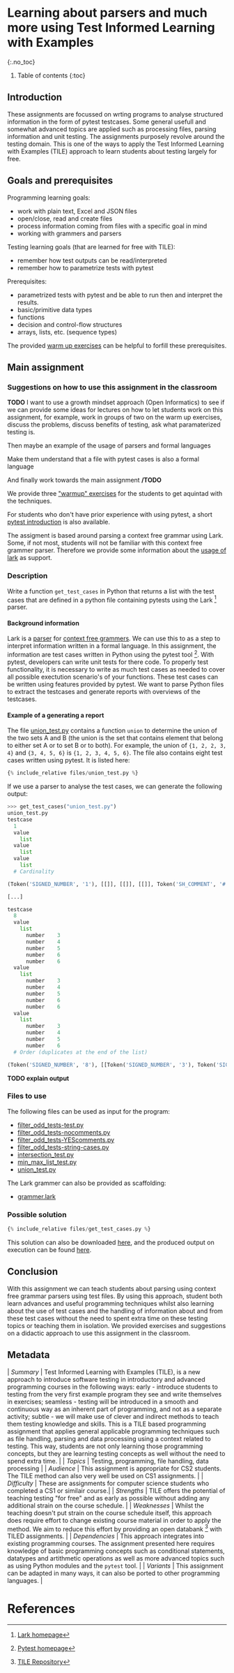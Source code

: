 # Learning about parsers and much more using Test Informed Learning with Examples
{:.no_toc}

1. Table of contents
{:toc}

## Introduction

These assignments are focussed on wrting programs to analyse structured information in the form of pytest testcases.
Some general usefull and somewhat advanced topics are applied such as processing files, parsing information and unit testing.
The assignments purposely revolve around the testing domain.
This is one of the ways to apply the Test Informed Learning with Examples (TILE) approach to learn students about testing largely for free.

## Goals and prerequisites

Programming learning goals:

-   work with plain text, Excel and JSON files
-   open/close, read and create files
-   process information coming from files with a specific goal in mind
-   working with grammers and parsers

Testing learning goals (that are learned for free with TILE):

-   remember how test outputs can be read/interpreted
-   remember how to parametrize tests with pytest

Prerequisites:

-   parametrized tests with pytest and be able to run then and interpret the results.
-   basic/primitive data types
-   functions
-   decision and control-flow structures
-   arrays, lists, etc. (sequence types)

The provided [warm up exercises](warmupexercises.md) can be helpful to forfill these prerequisites.

## Main assignment

### Suggestions on how to use this assignment in the classroom

**TODO**
I want to use a growth mindset approach (Open Informatics) to see if we can provide some ideas for lectures on how to let students work on this assignment, for example, work in groups of two on the warm up exercises, discuss the problems, discuss benefits of testing, ask what paramaterized testing is.

Then maybe an example of the usage of parsers and formal languages

Make them understand that a file with pytest cases is also a formal language

And finally work towards the main assignment
**/TODO**

We provide three ["warmup" exercises](warmupexercises.md) for the students to get aquintad with the techniques.

For students who don't have prior experience with using pytest, a short [pytest introduction](pytestintro.md) is also available. 

The assigment is based around parsing a context free grammar using Lark. 
Some, if not most, students will not be familiar with this context free grammer parser. 
Therefore we provide some information about the [usage of lark](lark.md) as support. 

### Description

Write a function `get_test_cases` in Python that returns a list with the test cases that are defined in a python file containing pytests using the Lark [^1] parser.

#### Background information

Lark is a [parser](https://en.wikipedia.org/wiki/Parsing#Parser) for [context free grammers](https://en.wikipedia.org/wiki/Context-free_grammar).
We can use this to as a step to interpret information written in a formal language.
In this assignment, the information are test cases written in Python using the pytest tool [^2].
With pytest, developers can write unit tests for there code.
To properly test functionality, it is necessary to write as much test cases as needed to cover all possible exectution scenario's of your functions.
These test cases can be written using features provided by pytest.
We want to parse Python files to extract the testcases and generate reports with overviews of the testcases.

#### Example of a generating a report

The file [union_test.py](files/union_test.py) contains a function `union` to determine the union of the two sets A and B (the union is the set that contains element that belong to either set A or to set B or to both). For example, the union of `{1, 2, 2, 3, 4}` and `{3, 4, 5, 6}` is `{1, 2, 3, 4, 5, 6}`.
The file also contains eight test cases written using pytest. It is listed here:

```python
{% include_relative files/union_test.py %}
```

If we use a parser to analyse the test cases, we can generate the following output:

```python
>>> get_test_cases("union_test.py")
union_test.py
testcase
  1
  value
    list
  value
    list
  value
    list
  # Cardinality

(Token('SIGNED_NUMBER', '1'), [[]], [[]], [[]], Token('SH_COMMENT', '# Cardinality'))

[...]

testcase
  8
  value
    list
      number	3
      number	4
      number	5
      number	6
      number	6
  value
    list
      number	3
      number	4
      number	5
      number	6
      number	6
  value
    list
      number	3
      number	4
      number	5
      number	6
  # Order (duplicates at the end of the list)

(Token('SIGNED_NUMBER', '8'), [[Token('SIGNED_NUMBER', '3'), Token('SIGNED_NUMBER', '4'), Token('SIGNED_NUMBER', '5'), Token('SIGNED_NUMBER', '6'), Token('SIGNED_NUMBER', '6')]], [[Token('SIGNED_NUMBER', '3'), Token('SIGNED_NUMBER', '4'), Token('SIGNED_NUMBER', '5'), Token('SIGNED_NUMBER', '6'), Token('SIGNED_NUMBER', '6')]], [[Token('SIGNED_NUMBER', '3'), Token('SIGNED_NUMBER', '4'), Token('SIGNED_NUMBER', '5'), Token('SIGNED_NUMBER', '6')]], Token('SH_COMMENT', '# Order (duplicates at the end of the list)'))
```

**TODO explain output**

### Files to use

The following files can be used as input for the program:

- [filter_odd_tests-test.py](files/filter_odd_tests-test.py)
- [filter_odd_tests-nocomments.py](files/filter_odd_tests-nocomments.py)
- [filter_odd_tests-YEScomments.py](files/filter_odd_tests-YEScomments.py)
- [filter_odd_tests-string-cases.py](files/filter_odd_tests-string-cases.py)
- [intersection_test.py](files/intersection_test.py)
- [min_max_list_test.py](files/min_max_list_test.py)
- [union_test.py](files/union_test.py)

The Lark grammer can also be provided as scaffolding:

- [grammer.lark](files/grammer.lark)

### Possible solution

```python
{% include_relative files/get_test_cases.py %}
```

This solution can also be downloaded [here](files/get_test_cases.py), and the produced output on execution can be found [here](files/output.txt).

## Conclusion

With this assignment we can teach students about parsing using context free grammar parsers using test files.
By using this approach, student both learn advances and useful programming techniques whilst also learning about the use of test cases and the handling of information about and from these test cases without the need to spent extra time on these testing topics or teaching them in isolation.
We provided exercises and suggestions on a didactic approach to use this assignment in the classroom.

## Metadata

| *Summary* 		| Test Informed Learning with Examples (TILE), is a new approach to introduce software testing in introductory and advanced programming courses in the following ways: early - introduce students to testing from the very first example program they see and write themselves in exercises; seamless - testing will be introduced in a smooth and continuous way as an inherent part of programming, and not as a separate activity; subtle - we will make use of clever and indirect methods to teach them testing knowledge and skills. This is a TILE based programming assignment that applies general applicable programming techniques such as file handling, parsing and data processing using a context related to testing. This way, students are not only learning those programming concepts, but they are learning testing concepts as well without the need to spend extra time. |
| *Topics* 		| Testing, programming, file handling, data processing |
| *Audience* 		| This assignment is appropriate for CS2 students. The TILE method can also very well be used on CS1 assignments. |
| *Difficulty* 	| These are assignments for computer science students who completed a CS1 or similair course.|
| *Strengths* 	| TILE offers the potential of teaching testing "for free" and as early as possible without adding any additional strain on the course schedule. |
| *Weaknesses* 	| Whilst the teaching doesn't put strain on the course schedule itself, this approach does require effort to change existing course material in order to apply the method. We aim to reduce this effort by providing an open databank [^3] with TILED assignments. |
| *Dependencies* 	| This approach integrates into existing programming courses. The assignment presented here requires knowledge of basic programming concepts such as conditional statements, datatypes and artithmetic operations as well as more advanced topics such as using Python modules and the `pytest` tool. |
| *Variants* 		| This assignment can be adapted in many ways, it can also be ported to other programming languages. |

# References

[^1]: [Lark homepage](https://lark-parser.readthedocs.io)
[^2]: [Pytest homepage](https://docs.pytest.org/en/6.2.x/contents.html)
[^3]: [TILE Repository](https://nielsdoorn.github.io/TILES/)